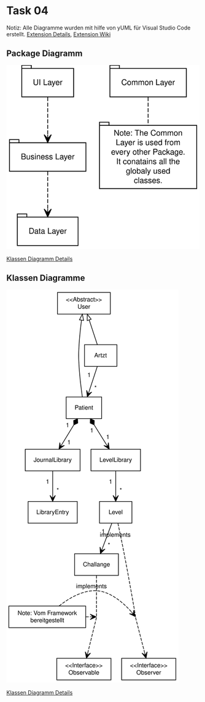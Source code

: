 # Task 04

Notiz: Alle Diagramme wurden mit hilfe von yUML für Visual Studio Code erstellt. [Extension Details](https://marketplace.visualstudio.com/items?itemName=JaimeOlivares.yuml), [Extension Wiki](https://github.com/jaime-olivares/vscode-yuml/wiki)

## Package Diagramm

![Package Diagramm](./PackageDiagramm/PackageDiagramm.svg)

[Klassen Diagramm Details](./PackageDiagramm/PackageDiagramm.md)

## Klassen Diagramme

![Klass Diagramm](./ClassDiagramms/ClassDiagrammFull.svg)

[Klassen Diagramm Details](./ClassDiagramms/ClassDiagramm.md)